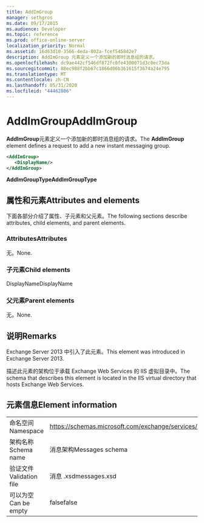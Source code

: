 ```yaml
---
title: AddImGroup
manager: sethgros
ms.date: 09/17/2015
ms.audience: Developer
ms.topic: reference
ms.prod: office-online-server
localization_priority: Normal
ms.assetid: 16d63d10-3566-4eda-802a-fcef5458d2e7
description: AddImGroup 元素定义一个添加新的即时消息组的请求。
ms.openlocfilehash: dc9ae442cf546df872fc0fe4300071d3c0ec73da
ms.sourcegitcommit: 88ec988f2bb67c1866d06b361615f3674a24e795
ms.translationtype: MT
ms.contentlocale: zh-CN
ms.lasthandoff: 05/31/2020
ms.locfileid: "44462806"
---
```

# <a name="addimgroup"></a><span data-ttu-id="547c2-103">AddImGroup</span><span class="sxs-lookup"><span data-stu-id="547c2-103">AddImGroup</span></span>

<span data-ttu-id="547c2-104">**AddImGroup**元素定义一个添加新的即时消息组的请求。</span><span class="sxs-lookup"><span data-stu-id="547c2-104">The **AddImGroup** element defines a request to add a new instant messaging group.</span></span> 
  
```XML
<AddImGroup>
   <DisplayName/>
</AddImGroup>
```

 <span data-ttu-id="547c2-105">**AddImGroupType**</span><span class="sxs-lookup"><span data-stu-id="547c2-105">**AddImGroupType**</span></span>
## <a name="attributes-and-elements"></a><span data-ttu-id="547c2-106">属性和元素</span><span class="sxs-lookup"><span data-stu-id="547c2-106">Attributes and elements</span></span>

<span data-ttu-id="547c2-107">下面各部分介绍了属性、子元素和父元素。</span><span class="sxs-lookup"><span data-stu-id="547c2-107">The following sections describe attributes, child elements, and parent elements.</span></span>
  
### <a name="attributes"></a><span data-ttu-id="547c2-108">Attributes</span><span class="sxs-lookup"><span data-stu-id="547c2-108">Attributes</span></span>

<span data-ttu-id="547c2-109">无。</span><span class="sxs-lookup"><span data-stu-id="547c2-109">None.</span></span>
  
### <a name="child-elements"></a><span data-ttu-id="547c2-110">子元素</span><span class="sxs-lookup"><span data-stu-id="547c2-110">Child elements</span></span>

<span data-ttu-id="547c2-111">DisplayName</span><span class="sxs-lookup"><span data-stu-id="547c2-111">DisplayName</span></span>
  
### <a name="parent-elements"></a><span data-ttu-id="547c2-112">父元素</span><span class="sxs-lookup"><span data-stu-id="547c2-112">Parent elements</span></span>

<span data-ttu-id="547c2-113">无。</span><span class="sxs-lookup"><span data-stu-id="547c2-113">None.</span></span>
  
## <a name="remarks"></a><span data-ttu-id="547c2-114">说明</span><span class="sxs-lookup"><span data-stu-id="547c2-114">Remarks</span></span>

<span data-ttu-id="547c2-115">Exchange Server 2013 中引入了此元素。</span><span class="sxs-lookup"><span data-stu-id="547c2-115">This element was introduced in Exchange Server 2013.</span></span>
  
<span data-ttu-id="547c2-116">描述此元素的架构位于承载 Exchange Web Services 的 IIS 虚拟目录中。</span><span class="sxs-lookup"><span data-stu-id="547c2-116">The schema that describes this element is located in the IIS virtual directory that hosts Exchange Web Services.</span></span>
  
## <a name="element-information"></a><span data-ttu-id="547c2-117">元素信息</span><span class="sxs-lookup"><span data-stu-id="547c2-117">Element information</span></span>

|||
|:-----|:-----|
|<span data-ttu-id="547c2-118">命名空间</span><span class="sxs-lookup"><span data-stu-id="547c2-118">Namespace</span></span>  <br/> |https://schemas.microsoft.com/exchange/services/2006/messages  <br/> |
|<span data-ttu-id="547c2-119">架构名称</span><span class="sxs-lookup"><span data-stu-id="547c2-119">Schema name</span></span>  <br/> |<span data-ttu-id="547c2-120">消息架构</span><span class="sxs-lookup"><span data-stu-id="547c2-120">Messages schema</span></span>  <br/> |
|<span data-ttu-id="547c2-121">验证文件</span><span class="sxs-lookup"><span data-stu-id="547c2-121">Validation file</span></span>  <br/> |<span data-ttu-id="547c2-122">消息 .xsd</span><span class="sxs-lookup"><span data-stu-id="547c2-122">messages.xsd</span></span>  <br/> |
|<span data-ttu-id="547c2-123">可以为空</span><span class="sxs-lookup"><span data-stu-id="547c2-123">Can be empty</span></span>  <br/> |<span data-ttu-id="547c2-124">false</span><span class="sxs-lookup"><span data-stu-id="547c2-124">false</span></span>  <br/> |
   


